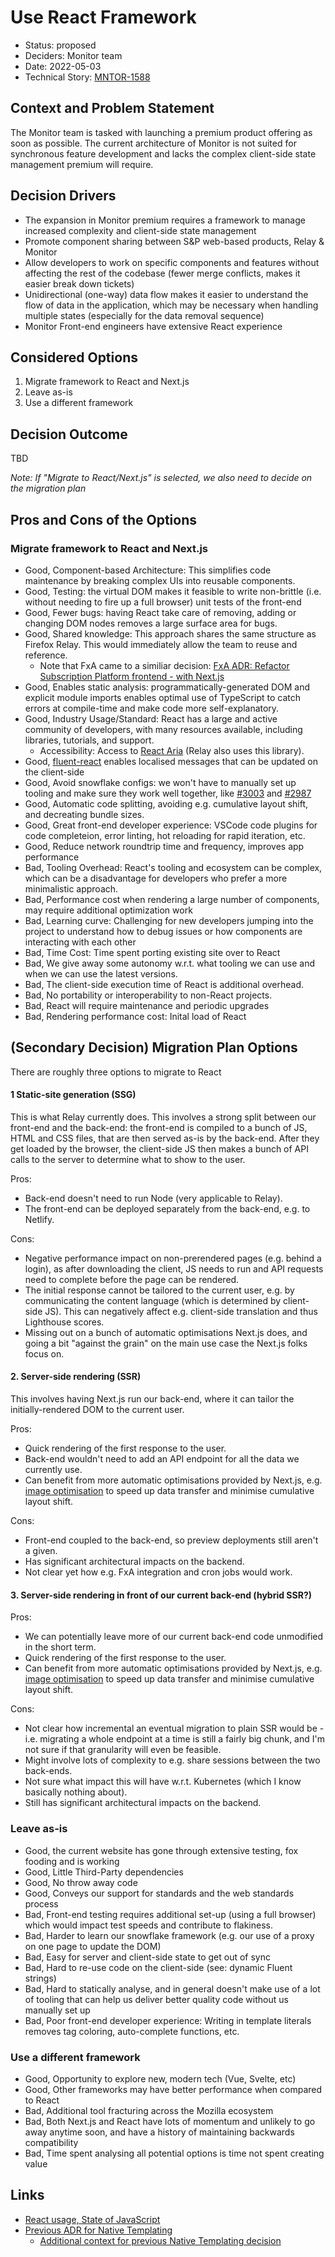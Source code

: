 # Use React Framework

* Status: proposed
* Deciders: Monitor team
* Date: 2022-05-03
* Technical Story: [MNTOR-1588](https://mozilla-hub.atlassian.net/browse/MNTOR-1588)

## Context and Problem Statement

The Monitor team is tasked with launching a premium product offering as soon as possible. The current architecture of Monitor is not suited for synchronous feature development and lacks the complex client-side state management premium will require. 


## Decision Drivers <!-- optional -->

* The expansion in Monitor premium requires a framework to manage increased complexity and client-side state management
* Promote component sharing between S&P web-based products, Relay & Monitor
* Allow developers to work on specific components and features without affecting the rest of the codebase (fewer merge conflicts, makes it easier break down tickets)
* Unidirectional (one-way) data flow makes it easier to understand the flow of data in the application, which may be necessary when handling multiple states (especially for the data removal sequence)
* Monitor Front-end engineers have extensive React experience

## Considered Options

1. Migrate framework to React and Next.js
1. Leave as-is 
1. Use a different framework

## Decision Outcome

TBD

*Note: If "Migrate to React/Next.js" is selected, we also need to decide on the migration plan*

## Pros and Cons of the Options <!-- optional -->

### Migrate framework to React and Next.js

* Good, Component-based Architecture: This simplifies code maintenance by breaking complex UIs into reusable components.
* Good, Testing: the virtual DOM makes it feasible to write non-brittle (i.e. without needing to fire up a full browser) unit tests of the front-end
* Good, Fewer bugs: having React take care of removing, adding or changing DOM nodes removes a large surface area for bugs.
* Good, Shared knowledge: This approach shares the same structure as Firefox Relay. This would immediately allow the team to reuse and reference.
	* Note that FxA came to a similiar decision: [FxA ADR: Refactor Subscription Platform frontend - with Next.js](https://github.com/mozilla/fxa/blob/main/docs/adr/0035-refactor-payments-frontend-with-nextjs.md) 
* Good, Enables static analysis: programmatically-generated DOM and explicit module imports enables optimal use of TypeScript to catch errors at compile-time and make code more self-explanatory.
* Good, Industry Usage/Standard: React has a large and active community of developers, with many resources available, including libraries, tutorials, and support.
  * Accessibility: Access to [React Aria](https://react-spectrum.adobe.com/react-aria/) (Relay also uses this library).
* Good, [fluent-react](https://github.com/projectfluent/fluent.js/tree/main/fluent-react) enables localised messages that can be updated on the client-side
* Good, Avoid snowflake configs: we won't have to manually set up tooling and make sure they work well together, like [#3003](https://github.com/mozilla/blurts-server/pull/2987) and [#2987](https://github.com/mozilla/blurts-server/pull/2987)
* Good, Automatic code splitting, avoiding e.g. cumulative layout shift, and decreating bundle sizes.
* Good, Great front-end developer experience: VSCode code plugins for code completeion, error linting, hot reloading for rapid iteration, etc. 
* Good, Reduce network roundtrip time and frequency, improves app performance
* Bad, Tooling Overhead: React's tooling and ecosystem can be complex, which can be a disadvantage for developers who prefer a more minimalistic approach.
* Bad, Performance cost when rendering a large number of components, may require additional optimization work
* Bad, Learning curve: Challenging for new developers jumping into the project to understand how to debug issues or how components are interacting with each other
* Bad, Time Cost: Time spent porting existing site over to React
* Bad, We give away some autonomy w.r.t. what tooling we can use and when we can use the latest versions.
* Bad, The client-side execution time of React is additional overhead.
* Bad, No portability or interoperability to non-React projects.
* Bad, React will require maintenance and periodic upgrades
* Bad, Rendering performance cost: Inital load of React 

## (Secondary Decision) Migration Plan Options

There are roughly three options to migrate to React

#### 1 Static-site generation (SSG)

This is what Relay currently does. This involves a strong split between our front-end and the back-end: the front-end is compiled to a bunch of JS, HTML and CSS files, that are then served as-is by the back-end. After they get loaded by the browser, the client-side JS then makes a bunch of API calls to the server to determine what to show to the user.

Pros:
- Back-end doesn't need to run Node (very applicable to Relay).
- The front-end can be deployed separately from the back-end, e.g. to Netlify.

Cons:
- Negative performance impact on non-prerendered pages (e.g. behind a login), as after downloading the client, JS needs to run and API requests need to complete before the page can be rendered.
- The initial response cannot be tailored to the current user, e.g. by communicating the content language (which is determined by client-side JS). This can negatively affect e.g. client-side translation and thus Lighthouse scores.
- Missing out on a bunch of automatic optimisations Next.js does, and going a bit "against the grain" on the main use case the Next.js folks focus on.

#### 2. Server-side rendering (SSR)

This involves having Next.js run our back-end, where it can tailor the initially-rendered DOM to the current user.

Pros:
- Quick rendering of the first response to the user.
- Back-end wouldn't need to add an API endpoint for all the data we currently use.
- Can benefit from more automatic optimisations provided by Next.js, e.g. [image optimisation](https://nextjs.org/docs/pages/building-your-application/optimizing/images) to speed up data transfer and minimise cumulative layout shift.

Cons:
- Front-end coupled to the back-end, so preview deployments still aren't a given.
- Has significant architectural impacts on the backend.
- Not clear yet how e.g. FxA integration and cron jobs would work.

#### 3. Server-side rendering in front of our current back-end (hybrid SSR?)

Pros:
- We can potentially leave more of our current back-end code unmodified in the short term.
- Quick rendering of the first response to the user.
- Can benefit from more automatic optimisations provided by Next.js, e.g. [image optimisation](https://nextjs.org/docs/pages/building-your-application/optimizing/images) to speed up data transfer and minimise cumulative layout shift.

Cons:
- Not clear how incremental an eventual migration to plain SSR would be - i.e. migrating a whole endpoint at a time is still a fairly big chunk, and I'm not sure if that granularity will even be feasible.
- Might involve lots of complexity to e.g. share sessions between the two back-ends.
- Not sure what impact this will have w.r.t. Kubernetes (which I know basically nothing about).
- Still has significant architectural impacts on the backend.



### Leave as-is

* Good, the current website has gone through extensive testing, fox fooding and is working
* Good, Little Third-Party dependencies
* Good, No throw away code
* Good, Conveys our support for standards and the web standards process
* Bad, Front-end testing requires additional set-up (using a full browser) which would impact test speeds and contribute to flakiness.
* Bad, Harder to learn our snowflake framework (e.g. our use of a proxy on one page to update the DOM)
* Bad, Easy for server and client-side state to get out of sync
* Bad, Hard to re-use code on the client-side (see: dynamic Fluent strings)
* Bad, Hard to statically analyse, and in general doesn't make use of a lot of tooling that can help us deliver better quality code without us manually set up
* Bad, Poor front-end developer experience: Writing in template literals removes tag coloring, auto-complete functions, etc.

### Use a different framework

* Good, Opportunity to explore new, modern tech (Vue, Svelte, etc)
* Good, Other frameworks may have better performance when compared to React
* Bad, Additional tool fracturing across the Mozilla ecosystem
* Bad, Both Next.js and React have lots of momentum and unlikely to go away anytime soon, and have a history of maintaining backwards compatibility
* Bad, Time spent analysing all potential options is time not spent creating value

## Links <!-- optional -->

* [React usage, State of JavaScript](https://2022.stateofjs.com/en-US/libraries/front-end-frameworks/)
* [Previous ADR for Native Templating](https://github.com/mozilla/blurts-server/blob/main/docs/adr/0001-native-templating.md)
  * [Additional context for previous Native Templating decision](https://javarome.medium.com/design-noframework-bbc00a02d9b3)